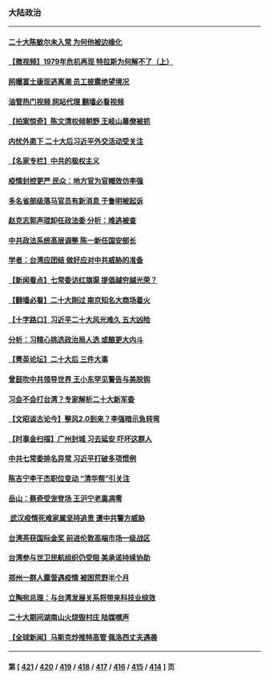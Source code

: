 ### 大陆政治
---
#### [二十大陈敏尔未入常 为何他被边缘化](../../pages/ncid277/n13855944.md?10310845) 
#### [【微视频】1979年危机再现 特拉斯为何解不了（上）](../../pages/ncid277/n13855812.md?10310845) 
#### [网曝富士康现逃离潮 员工披露绝望境况](../../pages/ncid277/n13855878.md?10310845) 
#### [油管热门视频 网站代理 翻墙必看视频](http://132.145.103.77:81/youtube.html?10310845)
#### [【拍案惊奇】陈文清权倾朝野 王岐山幕僚被抓](../../pages/ncid277/n13855776.md?10310845) 
#### [内忧外患下 二十大后习近平外交活动受关注](../../pages/ncid277/n13855841.md?10310845) 
#### [【名家专栏】中共的极权主义](../../pages/ncid277/n13855784.md?10310845) 
#### [疫情封控更严 民众：地方官为官帽效仿李强](../../pages/ncid277/n13855785.md?10310845) 
#### [多名省部级落马官员有新消息 于鲁明被起诉](../../pages/ncid277/n13855737.md?10310845) 
#### [赵克志郭声琨卸任政法委 分析：难逃被查](../../pages/ncid277/n13855676.md?10310845) 
#### [中共政法系统高层调整 陈一新任国安部长](../../pages/ncid277/n13855686.md?10310845) 
#### [学者：台湾应团结 做好应对中共威胁的准备](../../pages/ncid277/n13855630.md?10310845) 
#### [【新闻看点】七常委访红旗渠 提倡越穷越光荣？](../../pages/ncid277/n13855503.md?10310845) 
#### [【翻墙必看】二十大刚过 南京知名大商场着火](../../pages/ncid277/n13855597.md?10310845) 
#### [【十字路口】习近平二十大风光难久 五大凶险](../../pages/ncid277/n13855330.md?10310845) 
#### [分析：习精心挑选政治局人选 或酿更大内斗](../../pages/ncid277/n13855501.md?10310845) 
#### [【菁英论坛】二十大后 三件大事](../../pages/ncid277/n13855500.md?10310845) 
#### [曾鼓吹中共领导世界 王小东罕见警告与美脱钩](../../pages/ncid277/n13855237.md?10310845) 
#### [习会不会打台湾？专家解析二十大新军委](../../pages/ncid277/n13855095.md?10310845) 
#### [【文昭谈古论今】整风2.0到来？李强暗示急转弯](../../pages/ncid277/n13855369.md?10310845) 
#### [【时事金扫描】广州封城 习去延安 吓坏这群人](../../pages/ncid277/n13855036.md?10310845) 
#### [中共七常委排名异常 习近平打破多项惯例](../../pages/ncid277/n13855298.md?10310845) 
#### [陈吉宁李干杰职位变动 “清华帮”引关注](../../pages/ncid277/n13854997.md?10310845) 
#### [岳山：蔡奇受宠登场 王沪宁老巢凋零](../../pages/ncid277/n13855180.md?10310845) 
#### [ 武汉疫情死难家属坚持追责 遭中共警方威胁](../../pages/ncid277/n13855282.md?10310845) 
#### [台湾茶获国际金奖 前进伦敦高端市场一级战区](../../pages/ncid277/n13855255.md?10310845) 
#### [台湾参与世卫民航组织仍受阻 美承诺持续协助](../../pages/ncid277/n13855299.md?10310845) 
#### [郑州一群人露营遇疫情 被困荒野半个月](../../pages/ncid277/n13855242.md?10310845) 
#### [立陶宛总理：与台湾发展关系将带来科技业综效](../../pages/ncid277/n13855197.md?10310845) 
#### [二十大期间湖南山火烧毁村庄 陆媒噤声](../../pages/ncid277/n13855083.md?10310845) 
#### [【全球新闻】马斯克炒推特高管 佩洛西丈夫遇袭](../../pages/ncid277/n13854985.md?10310845) 

---
#### 第 [ [421](./421.md?10310845) / [420](./420.md?10310845) / [419](./419.md?10310845) / [418](./418.md?10310845) / [417](./417.md?10310845) / [416](./416.md?10310845) / [415](./415.md?10310845) / [414](./414.md?10310845) ] 页

